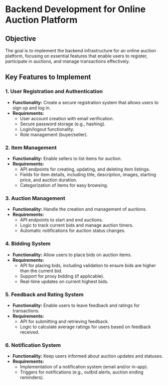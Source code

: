 # Backend Development for Online Auction Platform

## Objective
The goal is to implement the backend infrastructure for an online auction platform, focusing on essential features that enable users to register, participate in auctions, and manage transactions effectively.

## Key Features to Implement

### 1. User Registration and Authentication
- **Functionality:** Create a secure registration system that allows users to sign up and log in.
- **Requirements:**
  - User account creation with email verification.
  - Secure password storage (e.g., hashing).
  - Login/logout functionality.
  - Role management (buyer/seller).

### 2. Item Management
- **Functionality:** Enable sellers to list items for auction.
- **Requirements:**
  - API endpoints for creating, updating, and deleting item listings.
  - Fields for item details, including title, description, images, starting price, and auction duration.
  - Categorization of items for easy browsing.

### 3. Auction Management
- **Functionality:** Handle the creation and management of auctions.
- **Requirements:**
  - API endpoints to start and end auctions.
  - Logic to track current bids and manage auction timers.
  - Automatic notifications for auction status changes.

### 4. Bidding System
- **Functionality:** Allow users to place bids on auction items.
- **Requirements:**
  - API for placing bids, including validation to ensure bids are higher than the current bid.
  - Support for proxy bidding (if applicable).
  - Real-time updates on current highest bids.

### 5. Feedback and Rating System
- **Functionality:** Enable users to leave feedback and ratings for transactions.
- **Requirements:**
  - API for submitting and retrieving feedback.
  - Logic to calculate average ratings for users based on feedback received.

### 6. Notification System
- **Functionality:** Keep users informed about auction updates and statuses.
- **Requirements:**
  - Implementation of a notification system (email and/or in-app).
  - Triggers for notifications (e.g., outbid alerts, auction ending reminders).

